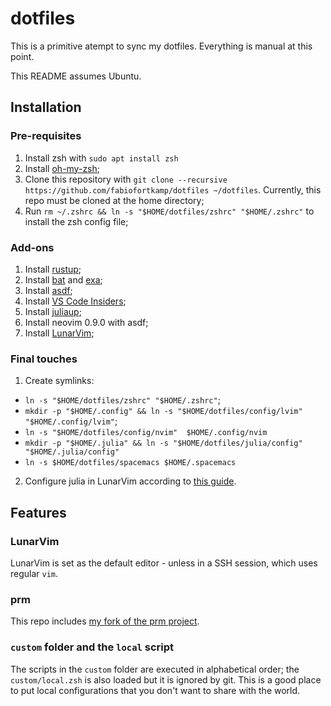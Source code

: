 # dotfiles

This is a primitive atempt to sync my dotfiles. Everything is manual
at this point.

This README assumes Ubuntu.

## Installation

### Pre-requisites

1. Install zsh with `sudo apt install zsh`
2. Install [oh-my-zsh](https://github.com/ohmyzsh/ohmyzsh);
3. Clone this repository with 
`git clone --recursive https://github.com/fabiofortkamp/dotfiles ~/dotfiles`. 
Currently, this repo must be cloned at the home directory;
4. Run `rm ~/.zshrc && ln -s "$HOME/dotfiles/zshrc" "$HOME/.zshrc"` to install the zsh config file;

### Add-ons

1. Install [rustup](https://www.rust-lang.org/tools/install);
2. Install [bat](https://github.com/sharkdp/bat) and [exa](https://github.com/ogham/exa);
3. Install [asdf](https://asdf-vm.com/);
4. Install [VS Code Insiders](https://code.visualstudio.com/insiders/);
5. Install [juliaup](https://github.com/JuliaLang/juliaup);
6. Install neovim 0.9.0 with asdf;
7. Install [LunarVim](https://www.lunarvim.org/docs/installation);

### Final touches

1. Create symlinks: 

- `ln -s "$HOME/dotfiles/zshrc" "$HOME/.zshrc"`;
- `mkdir -p "$HOME/.config" && ln -s "$HOME/dotfiles/config/lvim" "$HOME/.config/lvim"`;
- `ln -s "$HOME/dotfiles/config/nvim"  $HOME/.config/nvim`
- `mkdir -p "$HOME/.julia" && ln -s "$HOME/dotfiles/julia/config" "$HOME/.julia/config"`
- `ln -s $HOME/dotfiles/spacemacs $HOME/.spacemacs`

2. Configure julia in LunarVim according to [this guide](https://www.lunarvim.org/docs/features/supported-languages/julia).

## Features

### LunarVim

LunarVim is set as the default editor - unless in a SSH session, which uses regular `vim`.

### prm

This repo includes 
[my fork of the prm project](https://github.com/fabiofortkamp/prm).

### `custom` folder and the `local` script

The scripts in the `custom` folder are executed in alphabetical order; 
the `custom/local.zsh` is also loaded but it is ignored by git. This is a good
place to put local configurations that you don't want to share with the
world.
